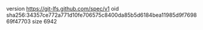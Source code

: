 version https://git-lfs.github.com/spec/v1
oid sha256:34357ce772a771d10fe706575c8400da85b5d6184bea11985d9f769869f47703
size 6942
